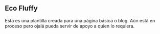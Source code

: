 ## Eco Fluffy 
<p> Esta es una plantilla creada para una página básica o blog. Aún está en proceso pero ojalá pueda servir de apoyo a quien lo requiera. </p>